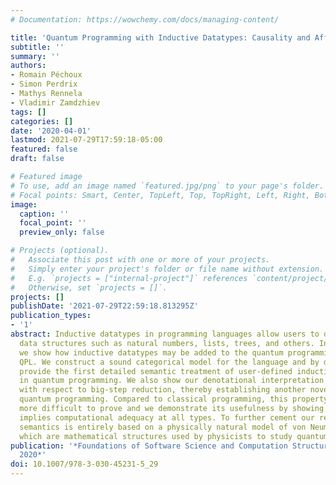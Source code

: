 ```yaml
---
# Documentation: https://wowchemy.com/docs/managing-content/

title: 'Quantum Programming with Inductive Datatypes: Causality and Affine Type Theory'
subtitle: ''
summary: ''
authors:
- Romain Péchoux
- Simon Perdrix
- Mathys Rennela
- Vladimir Zamdzhiev
tags: []
categories: []
date: '2020-04-01'
lastmod: 2021-07-29T17:59:18-05:00
featured: false
draft: false

# Featured image
# To use, add an image named `featured.jpg/png` to your page's folder.
# Focal points: Smart, Center, TopLeft, Top, TopRight, Left, Right, BottomLeft, Bottom, BottomRight.
image:
  caption: ''
  focal_point: ''
  preview_only: false

# Projects (optional).
#   Associate this post with one or more of your projects.
#   Simply enter your project's folder or file name without extension.
#   E.g. `projects = ["internal-project"]` references `content/project/deep-learning/index.md`.
#   Otherwise, set `projects = []`.
projects: []
publishDate: '2021-07-29T22:59:18.813295Z'
publication_types:
- '1'
abstract: Inductive datatypes in programming languages allow users to define useful
  data structures such as natural numbers, lists, trees, and others. In this paper
  we show how inductive datatypes may be added to the quantum programming language
  QPL. We construct a sound categorical model for the language and by doing so we
  provide the first detailed semantic treatment of user-defined inductive datatypes
  in quantum programming. We also show our denotational interpretation is invariant
  with respect to big-step reduction, thereby establishing another novel result for
  quantum programming. Compared to classical programming, this property is considerably
  more difficult to prove and we demonstrate its usefulness by showing how it immediately
  implies computational adequacy at all types. To further cement our results, our
  semantics is entirely based on a physically natural model of von Neumann algebras,
  which are mathematical structures used by physicists to study quantum mechanics.
publication: '*Foundations of Software Science and Computation Structures, FoSSaCS
  2020*'
doi: 10.1007/978-3-030-45231-5_29
---
```

